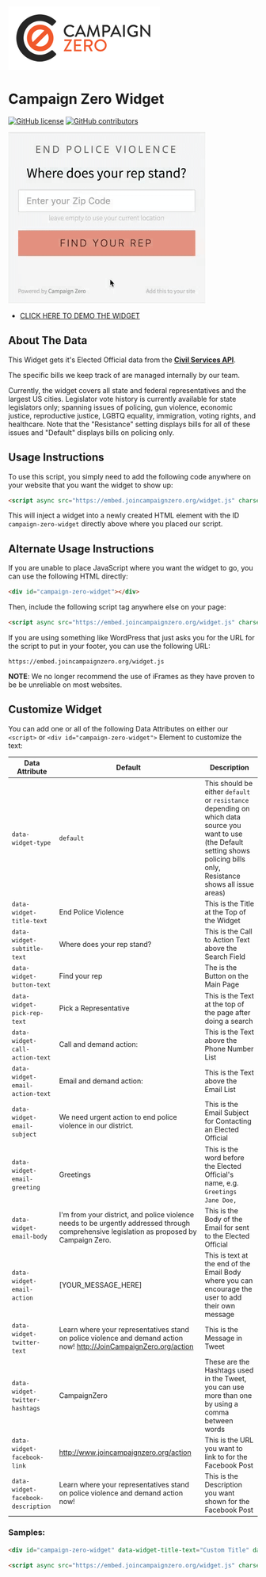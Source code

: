 ![Campaign Zero Logo](https://github.com/campaignzero/artwork/raw/master/logo/campaign-zero/web/306x128/campaign-zero.png "Campaign Zero Logo")

Campaign Zero Widget
===

[![GitHub license](https://img.shields.io/badge/license-MIT-blue.svg?style=flat)](https://raw.githubusercontent.com/campaignzero/campaign-zero-widget/master/LICENSE)  [![GitHub contributors](https://img.shields.io/github/contributors/campaignzero/campaign-zero-widget.svg)](https://github.com/campaignzero/campaign-zero-widget/graphs/contributors)

![Demo](app-image.gif "Demo")


* [CLICK HERE TO DEMO THE WIDGET](https://www.ourstates.org/action)


About The Data
---

This Widget gets it's Elected Official data from the __[Civil Services API](https://github.com/civilserviceusa/api)__. 

The specific bills we keep track of are managed internally by our team.

Currently, the widget covers all state and federal representatives and the largest US cities. Legislator vote history is currently available for state legislators only; spanning issues of policing, gun violence, economic justice, reproductive justice, LGBTQ equality, immigration, voting rights, and healthcare. Note that the "Resistance" setting displays bills for all of these issues and "Default" displays bills on policing only.


Usage Instructions
---

To use this script, you simply need to add the following code anywhere on your website that you want the widget to show up:

```html
<script async src="https://embed.joincampaignzero.org/widget.js" charset="utf-8"></script>
```

This will inject a widget into a newly created HTML element with the ID `campaign-zero-widget` directly above where you placed our script.


Alternate Usage Instructions
---

If you are unable to place JavaScript where you want the widget to go, you can use the following HTML directly:

```html
<div id="campaign-zero-widget"></div>
```

Then, include the following script tag anywhere else on your page:

```html
<script async src="https://embed.joincampaignzero.org/widget.js" charset="utf-8"></script>
```

If you are using something like WordPress that just asks you for the URL for the script to put in your footer, you can use the following URL:

```
https://embed.joincampaignzero.org/widget.js
```

__NOTE__:  We no longer recommend the use of iFrames as they have proven to be be unreliable on most websites.


Customize Widget
---


You can add one or all of the following Data Attributes on either our `<script>` or `<div id="campaign-zero-widget">` Element to customize the text:

Data Attribute                     | Default                                                                                                                                    | Description
-----------------------------------|--------------------------------------------------------------------------------------------------------------------------------------------|-------------
`data-widget-type`                 | `default`                                                                                                                                  | This should be either `default` or `resistance` depending on which data source you want to use (the Default setting shows policing bills only, Resistance shows all issue areas)
`data-widget-title-text`           | End Police Violence                                                                                                                        | This is the Title at the Top of the Widget
`data-widget-subtitle-text`        | Where does your rep stand?                                                                                                                 | This is the Call to Action Text above the Search Field
`data-widget-button-text`          | Find your rep                                                                                                                              | The is the Button on the Main Page
`data-widget-pick-rep-text`        | Pick a Representative                                                                                                                      | This is the Text at the top of the page after doing a search
`data-widget-call-action-text`     | Call and demand action:                                                                                                                    | This is the Text above the Phone Number List
`data-widget-email-action-text`    | Email and demand action:                                                                                                                   | This is the Text above the Email List
`data-widget-email-subject`        | We need urgent action to end police violence in our district.                                                                              | This is the Email Subject for Contacting an Elected Official
`data-widget-email-greeting`       | Greetings                                                                                                                                  | This is the word before the Elected Official's name, e.g. `Greetings Jane Doe,`
`data-widget-email-body`           | I'm from your district, and police violence needs to be urgently addressed through comprehensive legislation as proposed by Campaign Zero. | This is the Body of the Email for sent to the Elected Official
`data-widget-email-action`         | [YOUR_MESSAGE_HERE]                                                                                                                        | This is text at the end of the Email Body where you can encourage the user to add their own message
`data-widget-twitter-text`         | Learn where your representatives stand on police violence and demand action now! http://JoinCampaignZero.org/action                        | This is the Message in Tweet
`data-widget-twitter-hashtags`     | CampaignZero                                                                                                                               | These are the Hashtags used in the Tweet, you can use more than one by using a comma between words
`data-widget-facebook-link`        | http://www.joincampaignzero.org/action                                                                                                     | This is the URL you want to link to for the Facebook Post
`data-widget-facebook-description` | Learn where your representatives stand on police violence and demand action now!                                                           | This is the Description you want shown for the Facebook Post

### Samples:

```html
<div id="campaign-zero-widget" data-widget-title-text="Custom Title" data-widget-subtitle-text="Custom Subtitle" data-widget-button-text="Custom Button" data-widget-pick-rep-text="Custom Rep Header"></div>
```

```html
<script async src="https://embed.joincampaignzero.org/widget.js" charset="utf-8" data-widget-title-text="Custom Title" data-widget-subtitle-text="Custom Subtitle" data-widget-button-text="Custom Button" data-widget-pick-rep-text="Custom Rep Header"></script>
```
